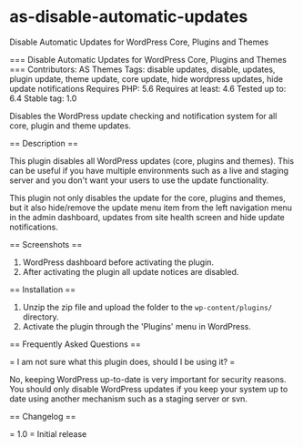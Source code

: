# as-disable-automatic-updates
 Disable Automatic Updates for WordPress Core, Plugins and Themes

 === Disable Automatic Updates for WordPress Core, Plugins and Themes ===
Contributors: AS Themes
Tags: disable updates, disable, updates, plugin update, theme update, core update, hide wordpress updates, hide update notifications
Requires PHP: 5.6
Requires at least: 4.6
Tested up to: 6.4
Stable tag: 1.0

Disables the WordPress update checking and notification system for all core, plugin and theme updates.

== Description ==

This plugin disables all WordPress updates (core, plugins and themes). This can be useful if you have multiple environments such as a live and staging server and you don't want your users to use the update functionality.

This plugin not only disables the update for the core, plugins and themes, but it also hide/remove the update menu item from the left navigation menu in the admin dashboard, updates from site health screen and hide update notifications.

== Screenshots ==

1. WordPress dashboard before activating the plugin.
2. After activating the plugin all update notices are disabled.

== Installation ==

1. Unzip the zip file and upload the folder to the `wp-content/plugins/` directory.
2. Activate the plugin through the 'Plugins' menu in WordPress.

== Frequently Asked Questions ==

= I am not sure what this plugin does, should I be using it? =

No, keeping WordPress up-to-date is very important for security reasons. You should only disable WordPress updates if you keep your system up to date using another mechanism such as a staging server or svn.

== Changelog ==


= 1.0 =
Initial release

 
